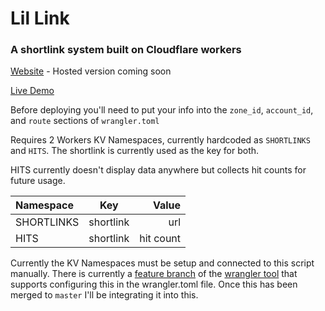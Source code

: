 # Lil Link
### A shortlink system built on Cloudflare workers

<a href="https://get.lillink.co">Website</a> - Hosted version coming soon

<a href="https://lillink.co">Live Demo</a>

Before deploying you'll need to put your info into the `zone_id`, `account_id`, and `route` sections of `wrangler.toml`

Requires 2 Workers KV Namespaces, currently hardcoded as `SHORTLINKS` and `HITS`.
The shortlink is currently used as the key for both.

HITS currently doesn't display data anywhere but collects hit counts for future usage.


| Namespace  |    Key    |     Value |
| :--------- | :-------: | --------: |
| SHORTLINKS | shortlink |       url |
| HITS       | shortlink | hit count |


Currently the KV Namespaces must be setup and connected to this script manually. There is currently a 
<a href="https://github.com/cloudflare/wrangler/tree/feat-better-kv">feature branch</a> of the <a href="https://github.com/cloudflare/wrangler">wrangler tool</a> that supports configuring this in the wrangler.toml file. Once this has been merged to `master` I'll be integrating it into this.
